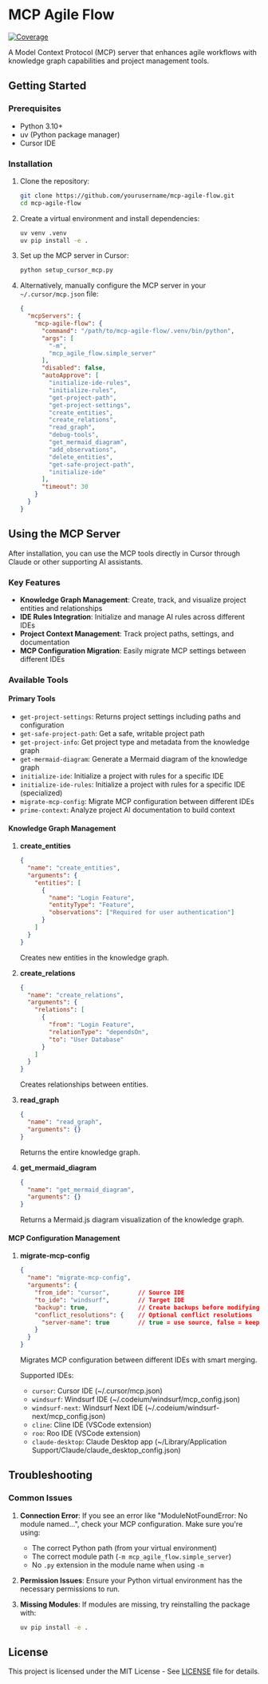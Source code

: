 # MCP Agile Flow

[![Coverage](https://github.com/yourusername/mcp-agile-flow/raw/main/badges/coverage.svg)](https://yourusername.github.io/mcp-agile-flow/)

A Model Context Protocol (MCP) server that enhances agile workflows with knowledge graph capabilities and project management tools.

## Getting Started

### Prerequisites
- Python 3.10+
- uv (Python package manager)
- Cursor IDE

### Installation

1. Clone the repository:
   ```bash
   git clone https://github.com/yourusername/mcp-agile-flow.git
   cd mcp-agile-flow
   ```

2. Create a virtual environment and install dependencies:
   ```bash
   uv venv .venv
   uv pip install -e .
   ```

3. Set up the MCP server in Cursor:
   ```bash
   python setup_cursor_mcp.py
   ```

4. Alternatively, manually configure the MCP server in your `~/.cursor/mcp.json` file:
   ```json
   {
     "mcpServers": {
       "mcp-agile-flow": {
         "command": "/path/to/mcp-agile-flow/.venv/bin/python",
         "args": [
           "-m",
           "mcp_agile_flow.simple_server"
         ],
         "disabled": false,
         "autoApprove": [
           "initialize-ide-rules",
           "initialize-rules",
           "get-project-path",
           "get-project-settings",
           "create_entities",
           "create_relations",
           "read_graph",
           "debug-tools",
           "get_mermaid_diagram",
           "add_observations",
           "delete_entities",
           "get-safe-project-path",
           "initialize-ide"
         ],
         "timeout": 30
       }
     }
   }
   ```

## Using the MCP Server

After installation, you can use the MCP tools directly in Cursor through Claude or other supporting AI assistants.

### Key Features

- **Knowledge Graph Management**: Create, track, and visualize project entities and relationships
- **IDE Rules Integration**: Initialize and manage AI rules across different IDEs
- **Project Context Management**: Track project paths, settings, and documentation
- **MCP Configuration Migration**: Easily migrate MCP settings between different IDEs

### Available Tools

#### Primary Tools

- `get-project-settings`: Returns project settings including paths and configuration
- `get-safe-project-path`: Get a safe, writable project path
- `get-project-info`: Get project type and metadata from the knowledge graph
- `get-mermaid-diagram`: Generate a Mermaid diagram of the knowledge graph
- `initialize-ide`: Initialize a project with rules for a specific IDE
- `initialize-ide-rules`: Initialize a project with rules for a specific IDE (specialized)
- `migrate-mcp-config`: Migrate MCP configuration between different IDEs
- `prime-context`: Analyze project AI documentation to build context

#### Knowledge Graph Management

1. **create_entities**
   ```json
   {
     "name": "create_entities",
     "arguments": {
       "entities": [
         {
           "name": "Login Feature",
           "entityType": "Feature",
           "observations": ["Required for user authentication"]
         }
       ]
     }
   }
   ```
   Creates new entities in the knowledge graph.

2. **create_relations**
   ```json
   {
     "name": "create_relations",
     "arguments": {
       "relations": [
         {
           "from": "Login Feature",
           "relationType": "dependsOn",
           "to": "User Database"
         }
       ]
     }
   }
   ```
   Creates relationships between entities.

3. **read_graph**
   ```json
   {
     "name": "read_graph",
     "arguments": {}
   }
   ```
   Returns the entire knowledge graph.

4. **get_mermaid_diagram**
   ```json
   {
     "name": "get_mermaid_diagram",
     "arguments": {}
   }
   ```
   Returns a Mermaid.js diagram visualization of the knowledge graph.

#### MCP Configuration Management

1. **migrate-mcp-config**
   ```json
   {
     "name": "migrate-mcp-config",
     "arguments": {
       "from_ide": "cursor",        // Source IDE
       "to_ide": "windsurf",        // Target IDE
       "backup": true,              // Create backups before modifying
       "conflict_resolutions": {    // Optional conflict resolutions
         "server-name": true        // true = use source, false = keep target
       }
     }
   }
   ```
   Migrates MCP configuration between different IDEs with smart merging.

   Supported IDEs:
   - `cursor`: Cursor IDE (~/.cursor/mcp.json)
   - `windsurf`: Windsurf IDE (~/.codeium/windsurf/mcp_config.json)
   - `windsurf-next`: Windsurf Next IDE (~/.codeium/windsurf-next/mcp_config.json)
   - `cline`: Cline IDE (VSCode extension)
   - `roo`: Roo IDE (VSCode extension)
   - `claude-desktop`: Claude Desktop app (~/Library/Application Support/Claude/claude_desktop_config.json)

## Troubleshooting

### Common Issues

1. **Connection Error**: If you see an error like "ModuleNotFoundError: No module named...", check your MCP configuration. Make sure you're using:
   - The correct Python path (from your virtual environment)
   - The correct module path (`-m mcp_agile_flow.simple_server`) 
   - No `.py` extension in the module name when using `-m`

2. **Permission Issues**: Ensure your Python virtual environment has the necessary permissions to run.

3. **Missing Modules**: If modules are missing, try reinstalling the package with:
   ```bash
   uv pip install -e .
   ```

## License

This project is licensed under the MIT License - See [LICENSE](LICENSE) file for details.